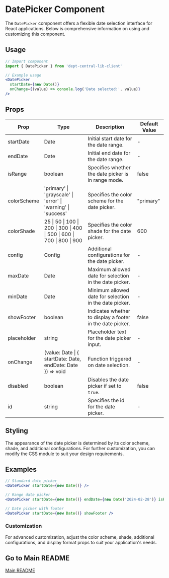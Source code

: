 # DatePicker Component

The `DatePicker` component offers a flexible date selection interface for React applications. Below is comprehensive information on using and customizing this component.

## Usage

```jsx
// Import component
import { DatePicker } from 'dept-central-lib-client'
```

```jsx
// Example usage
<DatePicker
  startDate={new Date()}
  onChange={(value) => console.log('Date selected:', value)}
/>
```

## Props

| Prop          | Type                                                                    | Description                                               | Default Value |
| ------------- | ----------------------------------------------------------------------- | --------------------------------------------------------- | ------------- |
| startDate     | Date                                                                    | Initial start date for the date range.                    | -             |
| endDate       | Date                                                                    | Initial end date for the date range.                      | -             |
| isRange       | boolean                                                                 | Specifies whether the date picker is in range mode.       | false         |
| colorScheme   | 'primary' \| 'grayscale' \| 'error' \| 'warning' \| 'success'           | Specifies the color scheme for the date picker.           | "primary"     |
| colorShade    | 25 \| 50 \| 100 \| 200 \| 300 \| 400 \| 500 \| 600 \| 700 \| 800 \| 900 | Specifies the color shade for the date picker.            | 600           |
| config       | Config                                                                 | Additional configurations for the date picker.            | -             |
| maxDate       | Date                                                                    | Maximum allowed date for selection in the date picker.    | -             |
| minDate       | Date                                                                    | Minimum allowed date for selection in the date picker.    | -             |
| showFooter    | boolean                                                                 | Indicates whether to display a footer in the date picker. | false         |
| placeholder   | string                                                                  | Placeholder text for the date picker input.               | -             |
| onChange      | (value: Date \| { startDate: Date, endDate: Date }) => void             | Function triggered on date selection.                     | -             |
| disabled      | boolean                                                                 | Disables the date picker if set to `true`.                | false         |
| id            | string                                                                  | Specifies the id for the date picker.                     | -             |


## Styling

The appearance of the date picker is determined by its color scheme, shade, and additional configurations. For further customization, you can modify the CSS module to suit your design requirements.

## Examples

```jsx
// Standard date picker
<DatePicker startDate={new Date()} />

// Range date picker
<DatePicker startDate={new Date()} endDate={new Date('2024-02-28')} isRange />

// Date picker with footer
<DatePicker startDate={new Date()} showFooter />
```

### Customization

For advanced customization, adjust the color scheme, shade, additional configurations, and display format props to suit your application's needs.

## Go to Main README

[Main README](../../../README.md#components)
